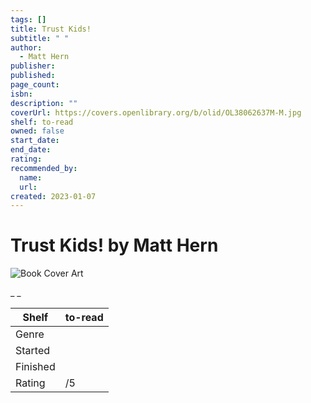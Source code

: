```yaml
---
tags: []
title: Trust Kids!
subtitle: " "
author:
  - Matt Hern
publisher:
published:
page_count:
isbn:
description: ""
coverUrl: https://covers.openlibrary.org/b/olid/OL38062637M-M.jpg
shelf: to-read
owned: false
start_date:
end_date:
rating:
recommended_by:
  name:
  url:
created: 2023-01-07
---
```


# Trust Kids! by Matt Hern

![Book Cover Art](https://covers.openlibrary.org/b/olid/OL38062637M-M.jpg)

_ _

| Shelf | to-read |
| --- | --- |
| Genre |  |
| Started |  |
| Finished |  |
| Rating | /5 |
